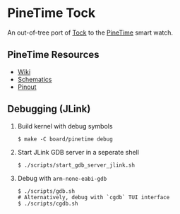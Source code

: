 # PineTime Tock

An out-of-tree port of [Tock](https://www.tockos.org) to the [PineTime](https://www.pine64.org/pinetime) smart watch.

## PineTime Resources

* [Wiki](https://wiki.pine64.org/index.php/PineTime)
* [Schematics](http://files.pine64.org/doc/PineTime/PineTime%20Schematic-V1.0a-20191103.pdf)
* [Pinout](http://files.pine64.org/doc/PineTime/PineTime%20Port%20Assignment%20rev1.0.pdf)

## Debugging (JLink)

1. Build kernel with debug symbols

    ```shell
    $ make -C board/pinetime debug
    ```

1. Start JLink GDB server in a seperate shell

    ```shell
    $ ./scripts/start_gdb_server_jlink.sh
    ```

1. Debug with `arm-none-eabi-gdb`

    ```shell
    $ ./scripts/gdb.sh
    # Alternatively, debug with `cgdb` TUI interface
    $ ./scripts/cgdb.sh
    ```
